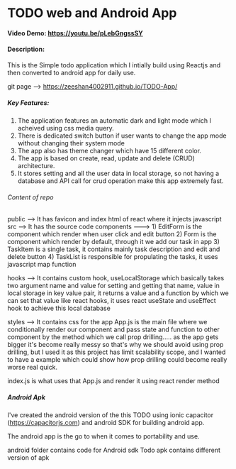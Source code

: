 # TODO web and Android App
#### Video Demo:  https://youtu.be/pLebGngssSY
#### Description: 
This is the Simple todo application which I intially build using Reactjs and then converted to android app for daily use.

git page --> https://zeeshan4002911.github.io/TODO-App/

##### Key Features:

1) The application features an automatic dark and light mode which I acheived using css media query.
2) There is dedicated switch button if user wants to change the app mode without changing their system mode
3) The app also has theme changer which have 15 different color.
4) The app is based on create, read, update and delete (CRUD) architecture.
5) It stores setting and all the user data in local storage, so not having a database and API call for crud operation
make this app extremely fast.

###### Content of repo

public --> It has favicon and index html of react where it injects javascript
src --> It has the source code
components ---> 
    1) EditForm is the component which render when user click and edit button
    2) Form is the component which render by default, through it we add our task in app
    3) TaskItem is a single task, it contains mainly task description and edit and delete button
    4) TaskList is responsible for propulating the tasks, it uses javascript map function

hooks --> It contains custom hook, useLocalStorage which basically takes two argument name and value for setting and getting
        that name, value in local storage in key value pair, it returns a value and a function by which we can set that value like react hooks, it uses react useState and useEffect hook to achieve this local database

styles --> It contains css for the app
App.js is the main file where we conditionally render our component and pass state and function to other component by
the method which we call prop drilling..... as the app gets bigger it's become really messy so that's why we should avoid using prop drilling, but I used it as this project has limit scalability scope, and I wanted to have a example which could show how prop drilling could become really worse real quick.

index.js is what uses that App.js and render it using react render method

##### Android Apk

I've created the android version of the this TODO using ionic capacitor (https://capacitorjs.com) and android SDK for building android app.

The android app is the go to when it comes to portability and use.

android folder contains code for Android sdk
Todo apk contains different version of apk